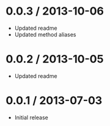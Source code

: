 
0.0.3 / 2013-10-06
==================

  * Updated readme
  * Updated method aliases

0.0.2 / 2013-10-05
==================

  * Updated readme

0.0.1 / 2013-07-03
==================

  * Initial release
